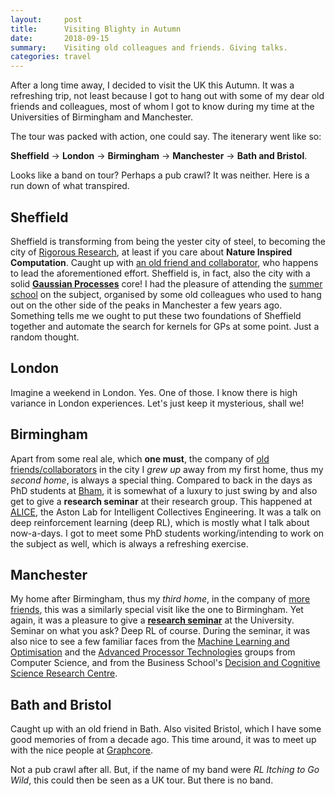 ```yaml
---
layout:     post
title:      Visiting Blighty in Autumn
date:       2018-09-15
summary:    Visiting old colleagues and friends. Giving talks.
categories: travel
---
```


After a long time away, I decided to visit the UK this Autumn. It was a refreshing trip, not least because I got to hang out with some of my dear old friends and colleagues, most of whom I got to know during my time at the Universities of Birmingham and Manchester.

The tour was packed with action, one could say. The itenerary went like so:

**Sheffield** &rarr; **London** &rarr; **Birmingham** &rarr; **Manchester** &rarr; **Bath and Bristol**. 

Looks like a band on tour? Perhaps a pub crawl? It was neither. Here is a run down of what transpired.

## Sheffield
Sheffield is transforming from being the yester city of steel, to becoming the city of [Rigorous Research](https://staffwww.dcs.shef.ac.uk/people/P.Oliveto/rig/), at least if you care about **Nature Inspired Computation**. Caught up with [an old friend and collaborator](http://staffwww.dcs.shef.ac.uk/people/P.Oliveto/), who happens to lead the aforementioned effort. Sheffield is, in fact, also the city with a solid **[Gaussian Processes](https://github.com/orgs/SheffieldML/people)** core! I had the pleasure of attending the [summer school](http://gpss.cc/gpss18/program) on the subject, organised by some old colleagues who used to hang out on the other side of the peaks in Manchester a few years ago. Something tells me we ought to put these two foundations of Sheffield together and automate the search for kernels for GPs at some point. Just a random thought.

## London
Imagine a weekend in London. Yes. One of those. I know there is high variance in London experiences. Let's just keep it mysterious, shall we! 

## Birmingham
Apart from some real ale, which **one must**, the company of [old friends/collaborators](https://www2.aston.ac.uk/eas/staff/a-z/dr-peter-lewis) in the city I *grew up* away from my first home, thus my *second home*, is always a special thing. Compared to back in the days as PhD students at [Bham](http://www.cs.bham.ac.uk/), it is somewhat of a luxury to just swing by and also get to give a **research seminar** at their research group. This happened at [ALICE](https://alice.aston.ac.uk/), the Aston Lab for Intelligent Collectives Engineering. It was a talk on deep reinforcement learning (deep RL), which is mostly what I talk about now-a-days. I got to meet some PhD students working/intending to work on the subject as well, which is always a refreshing exercise.

## Manchester
My home after Birmingham, thus my *third home*, in the company of [more](https://personalpages.manchester.ac.uk/staff/richard.allmendinger/default.htm) [friends](https://www.research.manchester.ac.uk/portal/soiland-reyes.html), this was a similarly special visit like the one to Birmingham. Yet again, it was a pleasure to give a **[research seminar](http://www.research.mbs.ac.uk/decision-science/newsandevents)** at the University. Seminar on what you ask? Deep RL of course. During the seminar, it was also nice to see a few familiar faces from the [Machine Learning and Optimisation](http://www.cs.manchester.ac.uk/mlo/) and the [Advanced Processor Technologies](http://apt.cs.manchester.ac.uk/) groups from Computer Science, and from the Business School's [Decision and Cognitive Science Research Centre](http://www.research.mbs.ac.uk/decision-science/).

## Bath and Bristol
Caught up with an old friend in Bath. Also visited Bristol, which I have some good memories of from a decade ago. This time around, it was to meet up with the nice people at [Graphcore](https://www.graphcore.ai/).

Not a pub crawl after all. But, if the name of my band were *RL Itching to Go Wild*, this could then be seen as a UK tour. But there is no band.
